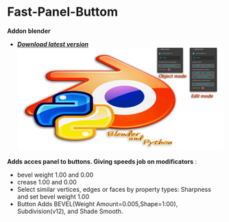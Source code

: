 # Fast-Panel-Buttom
**Addon blender**
* ***[Download latest version](https://github.com/Constantyn6487/Fast-Panel-Button/raw/main/Fast_Panel_Buttom.zip)***
![Header](Image.png)

**Adds acces panel to buttons. Giving speeds job on modificators** :

* bevel weight 1.00 and 0.00
* crease 1.00 and 0.00
* Select similar vertices, edges or faces by property types: Sharpness and set bevel weight 1.00
* Button Adds BEVEL(Weight Amount=0.005,Shape=1:00), Subdivision(v12), and Shade Smooth.
